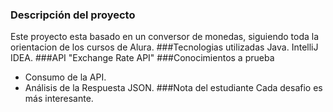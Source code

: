 ### Descripción del proyecto 
Este proyecto esta basado en un conversor de monedas, siguiendo toda la orientacion de los cursos de Alura.
###Tecnologias utilizadas
Java.
IntelliJ IDEA.
###API
"Exchange Rate API"
###Conocimientos a prueba
* Consumo de la API.
* Análisis de la Respuesta JSON.
###Nota del estudiante
Cada desafio es más interesante.
